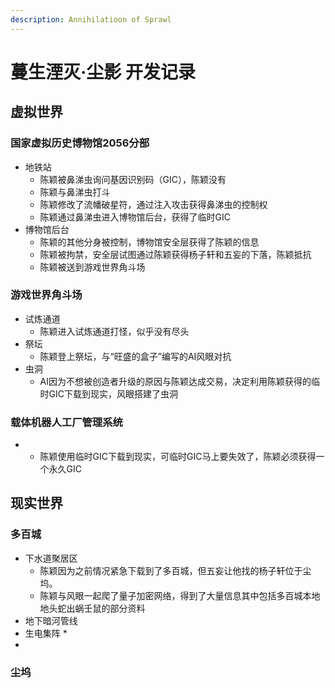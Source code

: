 ```yaml
---
description: Annihilatioon of Sprawl
---
```


# 蔓生湮灭·尘影 开发记录

## 虚拟世界

### 国家虚拟历史博物馆2056分部

* 地铁站
  * 陈颖被鼻涕虫询问基因识别码（GIC），陈颖没有
  * 陈颖与鼻涕虫打斗
  * 陈颖修改了流幡破星符，通过注入攻击获得鼻涕虫的控制权
  * 陈颖通过鼻涕虫进入博物馆后台，获得了临时GIC
* 博物馆后台
  * 陈颖的其他分身被控制，博物馆安全层获得了陈颖的信息
  * 陈颖被拘禁，安全层试图通过陈颖获得杨子轩和五妄的下落，陈颖抵抗
  * 陈颖被送到游戏世界角斗场

### 游戏世界角斗场

* 试炼通道
  * 陈颖进入试炼通道打怪，似乎没有尽头
* 祭坛
  * 陈颖登上祭坛，与“旺盛的盒子”编写的AI风眼对抗
* 虫洞
  * AI因为不想被创造者升级的原因与陈颖达成交易，决定利用陈颖获得的临时GIC下载到现实，风眼搭建了虫洞

### 载体机器人工厂管理系统

* * 陈颖使用临时GIC下载到现实，可临时GIC马上要失效了，陈颖必须获得一个永久GIC

## 现实世界

### 多百城

* 下水道聚居区
  * 陈颖因为之前情况紧急下载到了多百城，但五妄让他找的杨子轩位于尘坞。
  * 陈颖与风眼一起爬了量子加密网络，得到了大量信息其中包括多百城本地地头蛇出蜗壬鼠的部分资料
* 地下暗河管线
* 生电集阵
  * 
* 
### 尘坞

